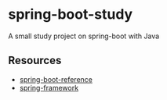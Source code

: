 # spring-boot-study
A small study project on spring-boot with Java

## Resources
- [spring-boot-reference](https://docs.spring.io/spring-boot/docs/current/reference/htmlsingle/)
- [spring-framework](https://spring.io/projects/spring-framework)

